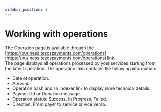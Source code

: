```yaml
---
sidebar_position: 4
---
```

# Working with operations
The Operation page is available through the [https://business.tezospayments.com/operations](https://business.tezospayments.com/operations) link.  
The page displays all operations processed by your services starting from the latest operation.
The operation item contains the following information:
* Date of operation.
* Amount.
* Operation hash and an indexer link to display more technical details.
* Payment Id or Donation message.
* Operation status: Success, In Progress, Failed.
* Direction: From payer to service or vice versa.
